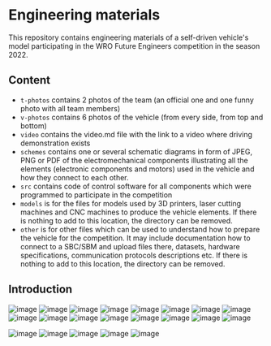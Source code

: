 Engineering materials
====

This repository contains engineering materials of a self-driven vehicle's model participating in the WRO Future Engineers competition in the season 2022.

## Content

* `t-photos` contains 2 photos of the team (an official one and one funny photo with all team members)
* `v-photos` contains 6 photos of the vehicle (from every side, from top and bottom)
* `video` contains the video.md file with the link to a video where driving demonstration exists
* `schemes` contains one or several schematic diagrams in form of JPEG, PNG or PDF of the electromechanical components illustrating all the elements (electronic components and motors) used in the vehicle and how they connect to each other.
* `src` contains code of control software for all components which were programmed to participate in the competition
* `models` is for the files for models used by 3D printers, laser cutting machines and CNC machines to produce the vehicle elements. If there is nothing to add to this location, the directory can be removed.
* `other` is for other files which can be used to understand how to prepare the vehicle for the competition. It may include documentation how to connect to a SBC/SBM and upload files there, datasets, hardware specifications, communication protocols descriptions etc. If there is nothing to add to this location, the directory can be removed.

## Introduction
![image](https://github.com/user-attachments/assets/9b39b335-64cd-4e1c-87e3-95a1fc8858e8)
![image](https://github.com/user-attachments/assets/77175d54-5f0e-4367-9211-374541b25cee)
![image](https://github.com/user-attachments/assets/cc851ca7-8e22-4628-919a-c22a60e21a02)
![image](https://github.com/user-attachments/assets/3ac54f17-5230-40d6-a9cf-6c80667f4cc0)
![image](https://github.com/user-attachments/assets/ff1efca9-b626-4831-89a3-99624239abc9)
![image](https://github.com/user-attachments/assets/d78b711b-c59f-425c-a16b-2f9765c67c27)
![image](https://github.com/user-attachments/assets/cabd2073-fa79-422b-8304-7aaaa186f579)
![image](https://github.com/user-attachments/assets/cb8379af-5a8f-4ecd-936e-db2785b83886)
![image](https://github.com/user-attachments/assets/70603dba-c74f-4e3e-83af-d1b5061c02de)
![image](https://github.com/user-attachments/assets/4ecc08a8-b5ef-4d14-bb21-97b0802ac0b2)
![image](https://github.com/user-attachments/assets/64de984c-ee42-4e35-bb33-b2d4d1969b77)
![image](https://github.com/user-attachments/assets/dc898211-6b7d-405e-9565-e00115b36338)
![image](https://github.com/user-attachments/assets/ed60589c-f0db-4763-8802-24a2ac1ce099)
![image](https://github.com/user-attachments/assets/2444bcf4-0090-43cd-963b-b2e0042feb84)
![image](https://github.com/user-attachments/assets/5bbe4c5f-c69d-417b-9204-9e3b6110c42e)
![image](https://github.com/user-attachments/assets/81dc9fc5-ec9e-4d65-a31f-d1a64022703b)


![image](https://github.com/user-attachments/assets/55ae5040-df7f-416f-91b3-cd1f56ccffb8)
![image](https://github.com/user-attachments/assets/3d7d27c1-0002-4c7d-a40a-e6f59723ffd2)
![image](https://github.com/user-attachments/assets/ecc093a7-8365-4468-a252-d9d352d96657)
![image](https://github.com/user-attachments/assets/2ab0b323-c735-494b-9106-31dd3834eb13)
![image](https://github.com/user-attachments/assets/9f862bdc-296b-4cf0-83a1-32b6760f9c43)

